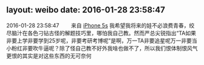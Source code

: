 layout: weibo
date: 2016-01-28 23:58:47
---
2016-01-28 23:58:47  &nbsp;&nbsp;&nbsp;&nbsp;&nbsp;&nbsp; 来自 <a href="sinaweibo://customweibosource" rel="nofollow">iPhone 5s</a>
我希望我将来的娃不必浪费青春，绞尽脑汁在各色刁钻古怪的解题技巧里，哪怕我自己教。然而严总尖锐指出“TA如果非要上学非要学到25岁呢，非要考研考博呢”是啊，万一TA非要追星呢万一非要当小粉红非要吹牛逼呢？除了怪自己教不好外我啥也做不了，所以我们恨体制恨风气更恨的其实是对这些东西的无可奈何 ​​​
